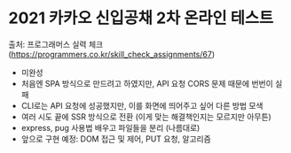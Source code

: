 # 2021 카카오 신입공채 2차 온라인 테스트

출처: 프로그래머스 실력 체크 (https://programmers.co.kr/skill_check_assignments/67)


- 미완성
- 처음엔 SPA 방식으로 만드려고 하였지만, API 요청 CORS 문제 때문에 번번이 실패
- CLI로는 API 요청에 성공했지만, 이를 화면에 띄어주고 싶어 다른 방법 모색
- 여러 시도 끝에 SSR 방식으로 전환 (이게 맞는 해결책인지는 모르지만 아무튼)
- express, pug 사용법 배우고 파일들을 분리 (나름대로)
- 앞으로 구현 예정: DOM 접근 및 제어, PUT 요청, 알고리즘
